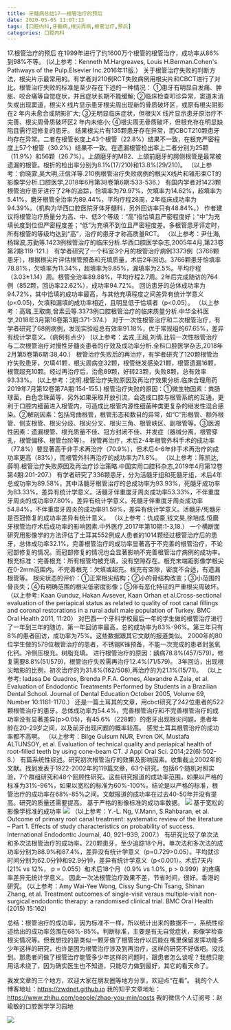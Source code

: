 ```yaml
---
title: 牙髓病总结17——根管治疗的预后
date: 2020-05-05 11:07:13
tags: [口腔内科,牙髓病,根尖周病,根管治疗,预后]
categories: 口腔内科
---
```

17.根管治疗的预后
在1999年进行了约1600万个根管的根管治疗，成功率从86%到98%不等。
(以上参考：Kenneth M.Hargreaves, Louis H.Berman.Cohen's Pathways of the Pulp.Elsevier Inc.2016年11版.）
关于根管治疗失败的判断方法，根尖片示最常用的。有学者对210例RCT失败病例用根尖片和CBCT进行了对比。根管治疗失败的标准是至少存在下述的一种情况：
①患牙有明显自发痛、肿胀、咬合痛等自觉症状，并且症状长期不能缓解; ②临床检查叩诊异常，窦道未消失或出现窦道，根尖X 线片显示患牙根尖周出现新的骨质破坏区，或原有根尖阴影在2 年内未愈合或阴影扩大; ③无明显临床症状，但根尖X 线片显示患牙原治疗不完善、根尖周骨质破坏区2 年内未缩小; ④根尖周无骨质破坏，但根充存在明显缺陷且需行冠修复的患牙。
结果根尖片有135颗患牙存在异常，而CBCT210颗患牙均存在异常。二者在根管长度上43个根管（22.8%）结果不一致，在根充严密程度上57个根管（30.2%）结果不一致。在遗漏根管检出率上二者分别为25颗（11.9%）和56颗（26.7%）。上颌磨牙的MB2、上颌前磨牙的腭侧根管是最常被遗漏的根管。根折的检出率分别为8.1%(17/210)和13.8%(29/210)。
（以上参考：俞晓霏,吴大明,汪信洋等.210例根管治疗失败病例的根尖X线片和锥形束CT的影像学分析.口腔医学,2018年6月第38卷第6期:533-536.）
有国内学者对1423颗根管治疗患牙进行了2年的追踪，恰填率为79.97%，欠填率为14.62%，超填率为5.41%，磨牙根管全治率为89.44%，平均疗程28周，2年临床成功率为94.39%。（机构为华西口腔医院牙体牙髓科，另外回访率只有48.84%。）
作者建议将根管治疗质量分为高、中、低3个等级：“高”指恰填且严密程度好；“中”为充填长度到位但严密程度差；“低”为充填不到位且严密程度差。多根管患牙评定时，所有根管的等级均达到“高”，治疗的患牙才称高质量RCT。
（以上参考：尹仕海,杨锦波,苏勤等.1423例根管治疗的临床分析.华西口腔医学杂志,2005年4月,第23卷第2期:119-121.）
有学者研究了一个科室3个月的根管治疗病例3373例（3766颗患牙），根据根尖片评估根管预备和充填质量，术后2年回访。3766颗患牙恰填率78.81%，欠填率为11.34%，超填率为9.85%，漏填率为2.5%。平均疗程（3.03±1.14）周。根管全治率89.88%，平均疗程2.7周。2年后完成随访的764例（852颗，回访率22.62%），成功率94.72%。
回访患牙的总体成功率为94.72%，其中恰填的成功率最高，与其他充填程度之间差异有统计学意义(p<0.05)，欠填和漏填的成功率相近，且明显低于恰填者（p<0.05）。
（以上参考：高璐,王取南,曾素云等.3373例口腔根管治疗的临床质量分析.中华全科医学,2018年3月第16卷第3期:371-374.）
对于一次性根管治疗和二次根管治疗，有学者研究了68例病例，发现实验组总有效率91.18%，优于常规组的67.65%，差异有统计学意义。（病例有点少）
(以上参考：孟戎,王超,刘倩.比较一次性根管治疗与二次根管治疗对慢性牙髓炎患者的疗效及成功率分析.全科口腔医学杂志,2018年2月第5卷第6期:38,40.）
根管治疗失败后的再治疗，有学者研究了120颗根管治疗失败患牙，欠填41颗，根尖周病变32颗，根管继发感染21颗，根管遗漏16颗，根管超充10颗。经过再治疗后，治愈89颗，好转23颗，失败8颗，总有效率93.33%。
(以上参考：沈明.根管治疗失败原因及再治疗效果分析.临床合理用药2019年7月第12卷第7A期:154-155.)
根管治疗失败的原因：①微生物因素：粪肠球菌，白色念珠菌等，另外如果采取开放引流，会造成口腔与根管系统的互通，更利于口腔内细菌进入根管内，可造成比根管内源性细菌种类更复杂的继发性混合感染。②解剖因素：包括弯曲根管，根管形态和数目的异常，如“C”形根管、额外根管、侧支根管、根尖分歧、根尖分叉、根尖三角、根管峡区、副根管等。③医源性因素：遗漏根管、根充质量不佳、冠方封闭不佳、并发症（器械分离，根管穿孔，根管偏移、根管台阶等）。
根管再治疗，术后2-4年根管外科手术的成功率（77.8%）要显著高于非手术再治疗（70.9%），但术后4-6年非手术再治疗的成功率更高（83%），而根管外科再治疗的成功率为71.8%。
（以上参考：陈凯达,薛明.根管治疗失败原因及再治疗诊治策略.中国实用口腔科杂志,2019年4月第12卷第4期:201-207.）
有学者研究了336颗患牙，分为活髓牙组和死髓牙组，术后4年总成功率为89.58%，其中活髓牙根管治疗的总成功率为93.93%，死髓牙成功率为83.33%，差异有统计学意义。活髓牙伴重度牙周炎成功率53.33%，不伴重度牙周炎的成功率97.80%，差异有统计学意义。死髓牙伴重度牙周炎成功率54.84%，不伴重度牙周炎的成功率91.59%，差异有统计学意义。活髓牙/死髓牙是否冠修复的成功率差异有统计意义。
（以上参考：仇成豪,钱文昊,徐培成.恒磨牙根管治疗术后成功率的影响因素.中外医疗,2017年第10期:1-3,18.）
一个横断面研究用影像学的方法评估了土耳其552例成人患者的1014颗经过根管治疗后的患牙，总体成功率32.1%，完善根管治疗的成功率显著高于不完善的根管治疗，不论冠部修复的情况。而冠部修复的情况也会显著影响不完善根管治疗病例的成功率。
根充标准：完善根充：所有根管均被充填，没有空隙存在。根充末端距影像学根尖在0-2mm范围内。不完善根充：欠填或超充。根充有空隙，密度不合适，有遗漏根管等。
根尖状态的评价：①正常根尖结构；②小的骨结构改变；③小范围的骨丧失；④有明确范围的根尖低密度影像；⑤伴有恶化特征的严重根尖周破坏。
（以上参考: Kaan Gunduz, Hakan Avsever, Kaan Orhan et al.Cross-sectional evaluation of the  periapical status as related to quality of root canal fillings  and coronal restorations in a rural adult male population of Turkey. BMC Oral Health 2011, 11:20）
对巴西一个牙科学校最后一年的学生做的根管治疗进行了一年到三年的随访，第一年回访率最高，总的成功率为83%-96%。第三年只有8%的患者回访，成功率为75%。这些数据跟其它文献的报道类似。
2000年的80位学生做的579位根管治疗的患者，不锈钢K锉预备，不能一次完成的患者封氢氧化钙。冷侧压根充。树脂充填。
进行根管治疗的原因：龋病78.8%(457/579)，修复需要8.8%(51/579)，根管治疗失败需再治疗12.4%(71/579)。
3年回访，出现根尖暗影的比例，初次治疗的为31.8%(162/508),再治疗的为21.1%(15/71)。
（以上参考: Iadasa De Quadros, Brenda P.F.A. Gomes, Alexandre A.Zaia, et al. Evaluation of Endodontic Treatments Performed by Students in a Brazilian Dental School. Journal of Dental Education October 2005, Volume 69, Number 10:1161-1170.）
还是一篇土耳其的文章，用cbct研究了242位患者的522颗根管治疗的患牙。总体成功率为54.4%，完善根管治疗和不完善根管治疗的成功率没有显著差异(p>0.05)，有45.6%（228颗）的患牙出现根尖问题。患者年龄在20-29岁之间，以及前牙出现问题的概率较高。
感觉土耳其根管治疗的成功率都不高啊。
（以上参考：Bilge Gulsum NUR, Evren OK, Mustafa ALTUNSOY, et al. Evaluation of technical quality and  periapical health of root-filled teeth by using cone-beam CT. J Appl Oral Sci. 2014;22(6):502-8.）
有篇系统性综述。研究初次根管治疗的效果及影响因素。收集截止2002年的文献。找到发表于1922-2002年的119篇文章，63个研究。包括6个随机对照实验，7个群组研究和48个回顾性研究。这些研究报道的成功率范围，如果以严格的标准为31%-96%，如果以宽松的标准为60%-100%。结论是以严格的标准，根管治疗的成功率在68%-85%之间。文献报道的成功率在过去40-50年并没有提高。研究的质量还需要提高。
基于严格的影像标准的成功率数据。
![](https://zymblog-1258069789.cos.ap-chengdu.myqcloud.com/blog0215-RCTyh/01.png)
基于宽松的影像学标准的成功率
![](https://zymblog-1258069789.cos.ap-chengdu.myqcloud.com/blog0215-RCTyh/02.png)
（以上参考：Y.-L. Ng, V.Mann, S.Rahbaran, et al.  Outcome of primary root canal treatment: systematic review of the literature – Part 1. Effects of study characteristics on probability of success. International Endodontic Journal, 40, 921–939, 2007.）
有研究比较了单次法和多次法根管治疗的成功率。220颗患牙，至少追踪18个月。单次法和多次法的成功率分别为88.9%和87.4%，差异没有统计学意义（p=0.729>0.05）。平均就诊时间分别为62.0分钟和92.9分钟，差异有统计学意义（p<0.001）。术后7天内(21% vs 12%， p = 0.055）和术后18个月（0.9% vs 1.0%, p > 0.999）的疼痛率差异无统计学意义。
因此一次法根管治疗效果不差，节省时间，很好。香港的研究。
(以上参考：Amy Wai-Yee Wong, Cissy Sung-Chi Tsang, Shinan Zhang, et al. Treatment outcomes of single-visit  versus multiple-visit non-surgical endodontic therapy: a randomised clinical trial. BMC Oral Health (2015) 15:162)


总结：根管治疗的成功率，因为标准不一样，所以统计出来的数据不一，系统性综述给出的成功率范围在68%-85%。判断标准，主要是有无自觉症状，影像学检查根尖情况等。但我想找的是类似一颗牙做了根管治疗以后能在嘴里保留发挥功能多少年这样的研究，也许是因为根管治疗涉及到再治疗，这样的研究不好做吧。没找到。那患者问做了根管治疗能管多少年这样的问题时，跟患者怎么谈呢？我想只能用话术绕了，因为确实医生也不知道，只能尽力做到最好，其它的看天命了。


我发文章的三个地方，欢迎大家在朋友圈等地方分享，欢迎点“在看”。
我的个人博客地址：https://zwdnet.github.io
我的知乎文章地址： https://www.zhihu.com/people/zhao-you-min/posts
我的微信个人订阅号：赵瑜敏的口腔医学学习园地


![](https://zymblog-1258069789.cos.ap-chengdu.myqcloud.com/other/wx.jpg)